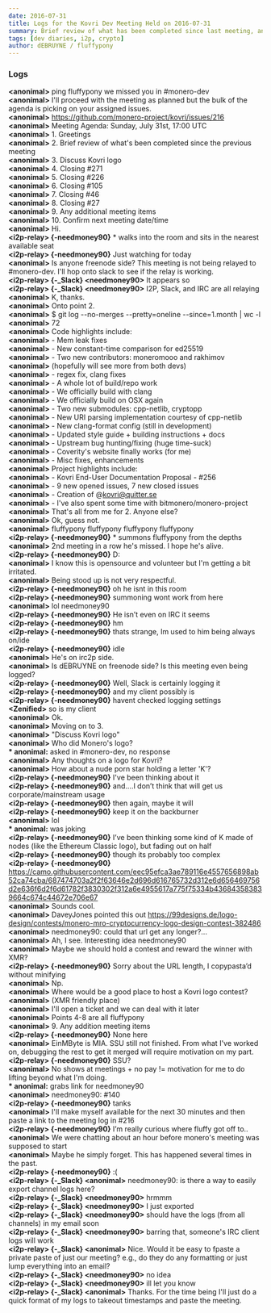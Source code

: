 ```yaml
---
date: 2016-07-31
title: Logs for the Kovri Dev Meeting Held on 2016-07-31
summary: Brief review of what has been completed since last meeting, and Kovri Logo
tags: [dev diaries, i2p, crypto]
author: dEBRUYNE / fluffypony
---
```


### Logs

**\<anonimal>** ping fluffypony we missed you in #monero-dev  
**\<anonimal>** I'll proceed with the meeting as planned but the bulk of the agenda is picking on your assigned issues.  
**\<anonimal>** https://github.com/monero-project/kovri/issues/216  
**\<anonimal>** Meeting Agenda: Sunday, July 31st, 17:00 UTC  
**\<anonimal>** 1. Greetings  
**\<anonimal>** 2. Brief review of what's been completed since the previous meeting  
**\<anonimal>** 3. Discuss Kovri logo  
**\<anonimal>** 4. Closing #271   
**\<anonimal>** 5. Closing #226   
**\<anonimal>** 6. Closing #105   
**\<anonimal>** 7. Closing #46   
**\<anonimal>** 8. Closing #27   
**\<anonimal>** 9. Any additional meeting items  
**\<anonimal>** 10. Confirm next meeting date/time  
**\<anonimal>** Hi.  
**\<i2p-relay> {-needmoney90}** * walks into the room and sits in the nearest available seat  
**\<i2p-relay> {-needmoney90}** Just watching for today  
**\<anonimal>** Is anyone freenode side? This meeting is not being relayed to #monero-dev. I'll hop onto slack to see if the relay is working.  
**\<i2p-relay> {-_Slack} \<needmoney90>** It appears so  
**\<i2p-relay> {-_Slack} \<needmoney90>** I2P, Slack, and IRC are all relaying  
**\<anonimal>** K, thanks.  
**\<anonimal>** Onto point 2.  
**\<anonimal>** $ git log --no-merges --pretty=oneline --since=1.month | wc -l  
**\<anonimal>** 72  
**\<anonimal>** Code highlights include:  
**\<anonimal>** - Mem leak fixes  
**\<anonimal>** - New constant-time comparison for ed25519  
**\<anonimal>** - Two new contributors: moneromooo and rakhimov  
**\<anonimal>** (hopefully will see more from both devs)  
**\<anonimal>** - regex fix, clang fixes  
**\<anonimal>** - A whole lot of build/repo work  
**\<anonimal>** - We officially build with clang  
**\<anonimal>** - We officially build on OSX again  
**\<anonimal>** - Two new submodules: cpp-netlib, cryptopp  
**\<anonimal>** - New URI parsing implementation courtesy of cpp-netlib  
**\<anonimal>** - New clang-format config (still in development)  
**\<anonimal>** - Updated style guide + building instructions + docs  
**\<anonimal>** - Upstream bug hunting/fixing (huge time-suck)  
**\<anonimal>** - Coverity's website finally works (for me)  
**\<anonimal>** - Misc fixes, enhancements  
**\<anonimal>** Project highlights include:  
**\<anonimal>** - Kovri End-User Documentation Proposal - #256  
**\<anonimal>** - 9 new opened issues, 7 new closed issues  
**\<anonimal>** - Creation of @kovri@quitter.se  
**\<anonimal>** - I've also spent some time with bitmonero/monero-project  
**\<anonimal>** That's all from me for 2. Anyone else?  
**\<anonimal>** Ok, guess not.  
**\<anonimal>** fluffypony fluffypony fluffypony fluffypony   
**\<i2p-relay> {-needmoney90}** * summons fluffypony from the depths  
**\<anonimal>** 2nd meeting in a row he's missed. I hope he's alive.  
**\<i2p-relay> {-needmoney90}** D:  
**\<anonimal>** I know this is opensource and volunteer but I'm getting a bit irritated.  
**\<anonimal>** Being stood up is not very respectful.  
**\<i2p-relay> {-needmoney90}** oh he isnt in this room  
**\<i2p-relay> {-needmoney90}** summoning wont work from here  
**\<anonimal>** lol needmoney90  
**\<i2p-relay> {-needmoney90}** He isn’t even on IRC it seems  
**\<i2p-relay> {-needmoney90}** hm  
**\<i2p-relay> {-needmoney90}** thats strange, Im used to him being always on/ide  
**\<i2p-relay> {-needmoney90}** idle  
**\<anonimal>** He's on irc2p side.  
**\<anonimal>** Is dEBRUYNE on freenode side? Is this meeting even being logged?  
**\<i2p-relay> {-needmoney90}** Well, Slack is certainly logging it  
**\<i2p-relay> {-needmoney90}** and my client possibly is  
**\<i2p-relay> {-needmoney90}** havent checked logging settings  
**\<Zenified>** so is my client  
**\<anonimal>** Ok.  
**\<anonimal>** Moving on to 3.  
**\<anonimal>** "Discuss Kovri logo"  
**\<anonimal>** Who did Monero's logo?  
**\* anonimal:** asked in #monero-dev, no response  
**\<anonimal>** Any thoughts on a logo for Kovri?  
**\<anonimal>** How about a nude porn star holding a letter 'K'?  
**\<i2p-relay> {-needmoney90}** I've been thinking about it  
**\<i2p-relay> {-needmoney90}** and….I don’t think that will get us corporate/mainstream usage  
**\<i2p-relay> {-needmoney90}** then again, maybe it will  
**\<i2p-relay> {-needmoney90}** keep it on the backburner  
**\<anonimal>** lol  
**\* anonimal:** was joking  
**\<i2p-relay> {-needmoney90}** I’ve been thinking some kind of K made of nodes (like the Ethereum Classic logo), but fading out on half  
**\<i2p-relay> {-needmoney90}** though its probably too complex  
**\<i2p-relay> {-needmoney90}** https://camo.githubusercontent.com/eec95efca3ae789116e4557656898ab52ca74cba/687474703a2f2f63646e2d696d616765732d312e6d656469756d2e636f6d2f6d61782f3830302f312a6e4955617a775f75334b436843583839664c674c44672e706e67  
**\<anonimal>** Sounds cool.  
**\<anonimal>** DaveyJones pointed this out https://99designs.de/logo-design/contests/monero-mro-cryptocurrency-logo-design-contest-382486  
**\<anonimal>** needmoney90: could that url get any longer?...  
**\<anonimal>** Ah, I see. Interesting idea needmoney90  
**\<anonimal>** Maybe we should hold a contest and reward the winner with XMR?  
**\<i2p-relay> {-needmoney90}** Sorry about the URL length, I copypasta’d without minifying  
**\<anonimal>** Np.  
**\<anonimal>** Where would be a good place to host a Kovri logo contest?  
**\<anonimal>** (XMR friendly place)  
**\<anonimal>** I'll open a ticket and we can deal with it later  
**\<anonimal>** Points 4-8 are all fluffypony   
**\<anonimal>** 9. Any addition meeting items  
**\<i2p-relay> {-needmoney90}** None here  
**\<anonimal>** EinMByte is MIA. SSU still not finished. From what I've worked on, debugging the rest to get it merged will require motivation on my part.  
**\<i2p-relay> {-needmoney90}** SSU?  
**\<anonimal>** No shows at meetings + no pay != motivation for me to do lifting beyond what I'm doing.  
**\* anonimal:** grabs link for needmoney90  
**\<anonimal>** needmoney90: #140  
**\<i2p-relay> {-needmoney90}** tanks  
**\<anonimal>** I'll make myself available for the next 30 minutes and then paste a link to the meeting log in #216  
**\<i2p-relay> {-needmoney90}** I’m really curious where fluffy got off to..  
**\<anonimal>** We were chatting about an hour before monero's meeting was supposed to start  
**\<anonimal>** Maybe he simply forget. This has happened several times in the past.  
**\<i2p-relay> {-needmoney90}** :(  
**\<i2p-relay> {-_Slack} \<anonimal>** needmoney90: is there a way to easily export channel logs here?  
**\<i2p-relay> {-_Slack} \<needmoney90>** hrmmm  
**\<i2p-relay> {-_Slack} \<needmoney90>** I just exported  
**\<i2p-relay> {-_Slack} \<needmoney90>** should have the logs (from all channels) in my email soon  
**\<i2p-relay> {-_Slack} \<needmoney90>** barring that, someone's IRC client logs will work  
**\<i2p-relay> {-_Slack} \<anonimal>** Nice. Would it be easy to fpaste a private paste of just our meeting? e.g., do they do any formatting or just lump everything into an email?  
**\<i2p-relay> {-_Slack} \<needmoney90>** no idea  
**\<i2p-relay> {-_Slack} \<needmoney90>** ill let you know  
**\<i2p-relay> {-_Slack} \<anonimal>** Thanks. For the time being I'll just do a quick format of my logs to takeout timestamps and paste the meeting.  
